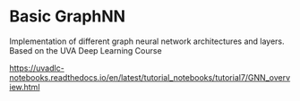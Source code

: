 # Basic GraphNN

Implementation of different graph neural network architectures and layers. Based on the UVA Deep Learning Course

https://uvadlc-notebooks.readthedocs.io/en/latest/tutorial_notebooks/tutorial7/GNN_overview.html